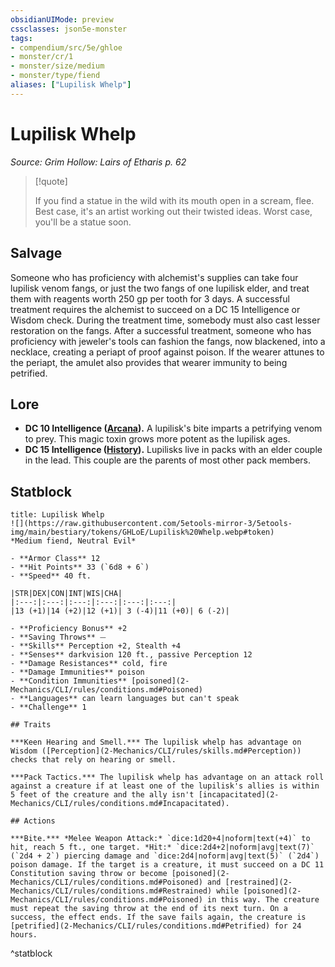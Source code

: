 ```yaml
---
obsidianUIMode: preview
cssclasses: json5e-monster
tags:
- compendium/src/5e/ghloe
- monster/cr/1
- monster/size/medium
- monster/type/fiend
aliases: ["Lupilisk Whelp"]
---
```

# Lupilisk Whelp
*Source: Grim Hollow: Lairs of Etharis p. 62*  

> [!quote]  
> 
> If you find a statue in the wild with its mouth open in a scream, flee. Best case, it's an artist working out their twisted ideas. Worst case, you'll be a statue soon.

## Salvage

Someone who has proficiency with alchemist's supplies can take four lupilisk venom fangs, or just the two fangs of one lupilisk elder, and treat them with reagents worth 250 gp per tooth for 3 days. A successful treatment requires the alchemist to succeed on a DC 15 Intelligence or Wisdom check. During the treatment time, somebody must also cast lesser restoration on the fangs. After a successful treatment, someone who has proficiency with jeweler's tools can fashion the fangs, now blackened, into a necklace, creating a periapt of proof against poison. If the wearer attunes to the periapt, the amulet also provides that wearer immunity to being petrified.

## Lore

- **DC 10 Intelligence ([Arcana](2-Mechanics/CLI/rules/skills.md#Arcana)).** A lupilisk's bite imparts a petrifying venom to prey. This magic toxin grows more potent as the lupilisk ages.  
- **DC 15 Intelligence ([History](2-Mechanics/CLI/rules/skills.md#History)).** Lupilisks live in packs with an elder couple in the lead. This couple are the parents of most other pack members.  

## Statblock

```ad-statblock
title: Lupilisk Whelp
![](https://raw.githubusercontent.com/5etools-mirror-3/5etools-img/main/bestiary/tokens/GHLoE/Lupilisk%20Whelp.webp#token)
*Medium fiend, Neutral Evil*

- **Armor Class** 12
- **Hit Points** 33 (`6d8 + 6`)
- **Speed** 40 ft.

|STR|DEX|CON|INT|WIS|CHA|
|:---:|:---:|:---:|:---:|:---:|:---:|
|13 (+1)|14 (+2)|12 (+1)| 3 (-4)|11 (+0)| 6 (-2)|

- **Proficiency Bonus** +2
- **Saving Throws** ⏤
- **Skills** Perception +2, Stealth +4
- **Senses** darkvision 120 ft., passive Perception 12
- **Damage Resistances** cold, fire
- **Damage Immunities** poison
- **Condition Immunities** [poisoned](2-Mechanics/CLI/rules/conditions.md#Poisoned)
- **Languages** can learn languages but can't speak
- **Challenge** 1

## Traits

***Keen Hearing and Smell.*** The lupilisk whelp has advantage on Wisdom ([Perception](2-Mechanics/CLI/rules/skills.md#Perception)) checks that rely on hearing or smell.

***Pack Tactics.*** The lupilisk whelp has advantage on an attack roll against a creature if at least one of the lupilisk's allies is within 5 feet of the creature and the ally isn't [incapacitated](2-Mechanics/CLI/rules/conditions.md#Incapacitated).

## Actions

***Bite.*** *Melee Weapon Attack:* `dice:1d20+4|noform|text(+4)` to hit, reach 5 ft., one target. *Hit:* `dice:2d4+2|noform|avg|text(7)` (`2d4 + 2`) piercing damage and `dice:2d4|noform|avg|text(5)` (`2d4`) poison damage. If the target is a creature, it must succeed on a DC 11 Constitution saving throw or become [poisoned](2-Mechanics/CLI/rules/conditions.md#Poisoned) and [restrained](2-Mechanics/CLI/rules/conditions.md#Restrained) while [poisoned](2-Mechanics/CLI/rules/conditions.md#Poisoned) in this way. The creature must repeat the saving throw at the end of its next turn. On a success, the effect ends. If the save fails again, the creature is [petrified](2-Mechanics/CLI/rules/conditions.md#Petrified) for 24 hours.
```
^statblock